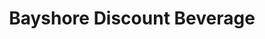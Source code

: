 ---
title: "Bayshore Discount Beverage"
url: /port-st-lucie/bayshore-discount-beverage/
shop: alcohol
---